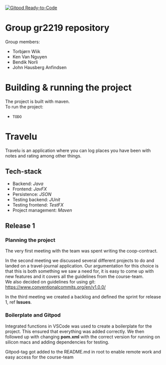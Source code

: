 [![Gitpod Ready-to-Code](https://img.shields.io/badge/Gitpod-Ready--to--Code-blue?logo=gitpod)](https://gitpod.stud.ntnu.no/#https://gitlab.stud.idi.ntnu.no/it1901/groups-2022/gr2219/gr2219.git)

# Group gr2219 repository 

Group members:
- Torbjørn Wiik
- Ken Van Nguyen
- Bendik Norli
- John Hausberg Anfindsen

# Building & running the project

The project is built with maven.  
To run the project:
- `TODO`


# Travelu

Travelu is an application where you can log places you have been with notes and rating among other things.  

## Tech-stack
- Backend: _Java_
- Frontend: _JavFX_
- Persistence: _JSON_
- Testing backend: _JUnit_ 
- Testing frontend: _TestFX_
- Project management: _Maven_

## Release 1

### Planning the project

The very first meeting with the team was spent writing the coop-contract.  

In the second meeting we discussed several different projects to do and landed on a travel-journal application. Our argumentation for this choice is that this is both something we saw a need for, it is easy to come up with new features and it covers all the guidelines from the course-team.  
We also decided on guidelines for using git:
https://www.conventionalcommits.org/en/v1.0.0/

In the third meeting we created a backlog and defined the sprint for release 1, ref **Issues**.

### Boilerplate and Gitpod
Integrated functions in VSCode was used to create a boilerplate for the project. This ensured that everything was added correctly.
We then followed up with changing **pom.xml** with the correct version for running on silicon macs and adding dependencies for testing.

Gitpod-tag got added to the README.md in root to enable remote work and easy access for the course-team